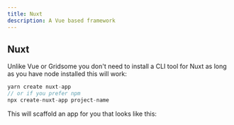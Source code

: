 ```yaml
---
title: Nuxt
description: A Vue based framework
---
```

## Nuxt

Unlike Vue or Gridsome you don't need to install a CLI tool for Nuxt as long as you have node installed this will work:

```javascript
yarn create nuxt-app
// or if you prefer npm
npx create-nuxt-app project-name 
```

This will scaffold an app for you that looks like this:

<!-- add image -->